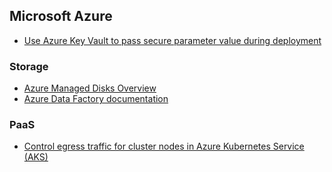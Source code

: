 ## Microsoft Azure ##

- [Use Azure Key Vault to pass secure parameter value during deployment](https://docs.microsoft.com/en-us/azure/azure-resource-manager/resource-manager-keyvault-parameter)





### Storage ###

- [Azure Managed Disks Overview](https://docs.microsoft.com/en-us/azure/storage/storage-managed-disks-overview)
- [Azure Data Factory documentation](https://docs.microsoft.com/en-us/azure/data-factory/)

### PaaS ###

- [Control egress traffic for cluster nodes in Azure Kubernetes Service (AKS)](https://docs.microsoft.com/en-us/azure/aks/limit-egress-traffic)


